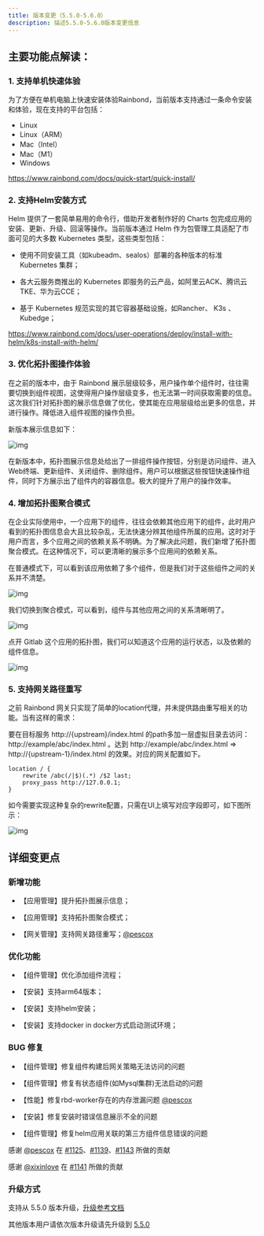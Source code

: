 ```yaml
---
title: 版本变更（5.5.0-5.6.0）
description: 描述5.5.0-5.6.0版本变更信息
---
```

## 主要功能点解读：

### 1. 支持单机快速体验

为了方便在单机电脑上快速安装体验Rainbond，当前版本支持通过一条命令安装和体验，现在支持的平台包括：

- Linux
- Linux（ARM）
- Mac（Intel）
- Mac（M1）
- Windows

https://www.rainbond.com/docs/quick-start/quick-install/

### 2. 支持Helm安装方式

Helm 提供了一套简单易用的命令行，借助开发者制作好的 Charts 包完成应用的安装、更新、升级、回滚等操作。当前版本通过 Helm 作为包管理工具适配了市面可见的大多数 Kubernetes 类型，这些类型包括：

- 使用不同安装工具（如kubeadm、sealos）部署的各种版本的标准 Kubernetes 集群；

- 各大云服务商推出的 Kubernetes 即服务的云产品，如阿里云ACK、腾讯云TKE、华为云CCE；

- 基于 Kubernetes 规范实现的其它容器基础设施，如Rancher、 K3s 、Kubedge；

https://www.rainbond.com/docs/user-operations/deploy/install-with-helm/k8s-install-with-helm/

### 3. 优化拓扑图操作体验

在之前的版本中，由于 Rainbond 展示层级较多，用户操作单个组件时，往往需要切换到组件视图，这使得用户操作层级变多，也无法第一时间获取需要的信息。这次我们针对拓扑图的展示信息做了优化，使其能在应用层级给出更多的信息，并进行操作。降低进入组件视图的操作负担。

新版本展示信息如下：

![img](https://grstatic.oss-cn-shanghai.aliyuncs.com/docs/5.6/community/change/topology-detail.png)

在新版本中，拓扑图展示信息处给出了一排组件操作按钮，分别是访问组件、进入Web终端、更新组件、关闭组件、删除组件。用户可以根据这些按钮快速操作组件，同时下方展示出了组件内的容器信息。极大的提升了用户的操作效率。

### 4. 增加拓扑图聚合模式

在企业实际使用中，一个应用下的组件，往往会依赖其他应用下的组件，此时用户看到的拓扑图信息会大且比较杂乱，无法快速分辨其他组件所属的应用。这时对于用户而言，多个应用之间的依赖关系不明确。为了解决此问题，我们新增了拓扑图聚合模式。在这种情况下，可以更清晰的展示多个应用间的依赖关系。

在普通模式下，可以看到该应用依赖了多个组件，但是我们对于这些组件之间的关系并不清楚。

![img](https://grstatic.oss-cn-shanghai.aliyuncs.com/docs/5.6/community/change/topology-normal.png)

我们切换到聚合模式，可以看到，组件与其他应用之间的关系清晰明了。

![img](https://grstatic.oss-cn-shanghai.aliyuncs.com/docs/5.6/community/change/topology-polymerization.png)

点开 Gitlab 这个应用的拓扑图，我们可以知道这个应用的运行状态，以及依赖的组件信息。

![img](https://grstatic.oss-cn-shanghai.aliyuncs.com/docs/5.6/community/change/topology-polymerization.png)

### 5. 支持网关路径重写

之前 Rainbond 网关只实现了简单的location代理，并未提供路由重写相关的功能。当有这样的需求：

要在目标服务 http://{upstream}/index.html 的path多加一层虚拟目录去访问：http://example/abc/index.html 。达到 http://example/abc/index.html => http://{upstream-1}/index.html 的效果。对应的网关配置如下。

```Nginx
location / {
    rewrite /abc(/|$)(.*) /$2 last;
    proxy_pass http://127.0.0.1;
}
```

如今需要实现这种复杂的rewrite配置，只需在UI上填写对应字段即可，如下图所示：

![img](https://grstatic.oss-cn-shanghai.aliyuncs.com/docs/5.6/community/change/path-rewrite.png)

### 

## 详细变更点

### 新增功能

- 【应用管理】提升拓扑图展示信息；

- 【应用管理】支持拓扑图聚合模式；

- 【网关管理】支持网关路径重写；[@pescox](https://github.com/pescox)

### 优化功能

- 【组件管理】优化添加组件流程；

- 【安装】支持arm64版本；

- 【安装】支持helm安装；

- 【安装】支持docker in docker方式启动测试环境；

### BUG 修复

- 【组件管理】修复组件构建后网关策略无法访问的问题

- 【组件管理】修复有状态组件(如Mysql集群)无法启动的问题

- 【性能】修复rbd-worker存在的内存泄漏问题 [@pescox](https://github.com/pescox)

- 【安装】修复安装时错误信息展示不全的问题

- 【组件管理】修复helm应用关联的第三方组件信息错误的问题

感谢 [@pescox](https://github.com/pescox) 在 [#1125](https://github.com/goodrain/rainbond/issues/1125)、[#1139](https://github.com/goodrain/rainbond/issues/1139)、[#1143](https://github.com/goodrain/rainbond/issues/1143) 所做的贡献

感谢 [@xixinlove](https://github.com/xixinlove) 在 [#1141](https://github.com/goodrain/rainbond/issues/1141) 所做的贡献

### 升级方式

支持从 5.5.0 版本升级，[升级参考文档](../../upgrade/5.6.0-upgrade/)

其他版本用户请依次版本升级请先升级到 [5.5.0](../../upgrade/5.5.0-upgrade/)
